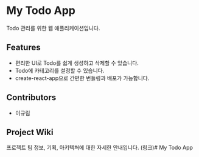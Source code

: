 # My Todo App

Todo 관리를 위한 웹 애플리케이션입니다.

## Features

- 편리한 UI로 Todo를 쉽게 생성하고 삭제할 수 있습니다.
- Todo에 카테고리를 설정할 수 있습니다.
- create-react-app으로 간편한 번들링과 배포가 가능합니다.

## Contributors

- 이규림

## Project Wiki

프로젝트 팀 정보, 기획, 아키텍쳐에 대한 자세한 안내입니다.
(링크)# My Todo App
